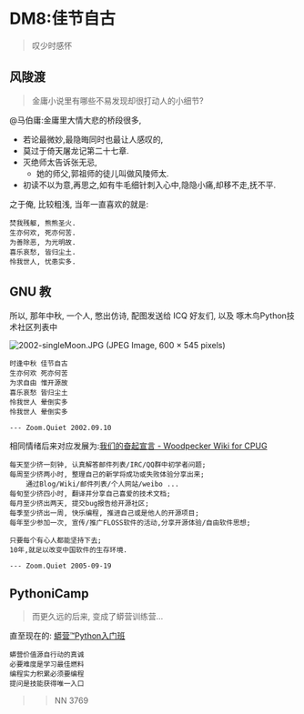 # DM8:佳节自古
> 叹少时感怀

## 风陖渡
> 金庸小说里有哪些不易发现却很打动人的小细节?

@马伯庸:金庸里大情大悲的桥段很多,

- 若论最微妙,最隐晦同时也最让人感叹的,
- 莫过于倚天屠龙记第二十七章. 
- 灭绝师太告诉张无忌,
    + 她的师父,郭祖师的徒儿叫做风陵师太. 
- 初读不以为意,再思之,如有牛毛细针刺入心中,隐隐小痛,却移不走,抚不平. 

之于俺, 比较粗浅, 当年一直喜欢的就是:

    焚我残躯, 熊熊圣火. 
    生亦何欢, 死亦何苦. 
    为善除恶, 为光明故. 
    喜乐哀愁, 皆归尘土. 
    怜我世人, 忧患实多. 

## GNU 教
所以, 那年中秋, 一个人, 憋出仿诗, 配图发送给 ICQ 好友们, 以及 啄木鸟Python技术社区列表中

![2002-singleMoon.JPG (JPEG Image, 600 × 545 pixels)](http://0.zoomquiet.top/CPyUG/zoomquiet-design-collection/2002-singleMoon.JPG)


    时逢中秋 佳节自古 
    生亦何欢 死亦何苦 
    为求自由 惟开源故 
    喜乐哀愁 皆归尘土 
    怜我世人 晕倒实多 
    怜我世人 晕倒实多 

    --- Zoom.Quiet 2002.09.10


相同情绪后来对应发展为:[我们的奋起宣言 - Woodpecker Wiki for CPUG](https://wiki.woodpecker.org.cn/moin/RouseChina)

    每天至少挤一刻钟, 认真解答邮件列表/IRC/QQ群中初学者问题;
    每周至少挤两小时, 整理自己的新学将成功或失败体验分享出来;
        通过Blog/Wiki/邮件列表/个人网站/weibo ...
    每旬至少挤四小时, 翻译并分享自己喜爱的技术文档;
    每月至少挤出两天, 提交bug报告给开源社区;
    每季至少挤出一周, 快乐编程, 推进自己或是他人的开源项目;
    每年至少参加一次, 宣传/推广FLOSS软件的活动,分享开源体验/自由软件思想;

    只要每个有心人都能坚持下去;
    10年,就足以改变中国软件的生存环境.

    --- Zoom.Quiet 2005-09-19



## PythoniCamp
> 而更久远的后来, 变成了蟒营训练营...

直至现在的: [蟒营™Python入门班](https://py.101.camp/)

    蟒营价值源自行动的真诚
    必要难度是学习最佳燃料
    编程实力积累必须要编程
    提问是技能获得唯一入口


>> NN 3769



